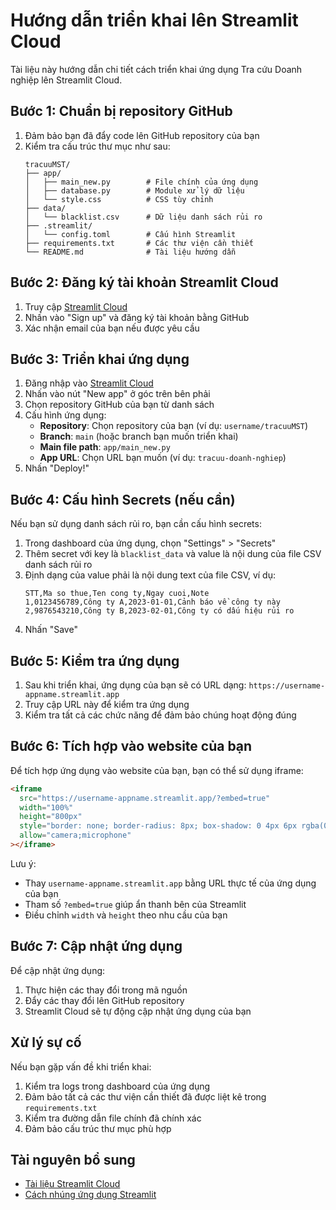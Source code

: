 # Hướng dẫn triển khai lên Streamlit Cloud

Tài liệu này hướng dẫn chi tiết cách triển khai ứng dụng Tra cứu Doanh nghiệp lên Streamlit Cloud.

## Bước 1: Chuẩn bị repository GitHub

1. Đảm bảo bạn đã đẩy code lên GitHub repository của bạn
2. Kiểm tra cấu trúc thư mục như sau:
   ```
   tracuuMST/
   ├── app/
   │   ├── main_new.py        # File chính của ứng dụng
   │   ├── database.py        # Module xử lý dữ liệu
   │   └── style.css          # CSS tùy chỉnh
   ├── data/
   │   └── blacklist.csv      # Dữ liệu danh sách rủi ro
   ├── .streamlit/
   │   └── config.toml        # Cấu hình Streamlit
   ├── requirements.txt       # Các thư viện cần thiết
   └── README.md              # Tài liệu hướng dẫn
   ```

## Bước 2: Đăng ký tài khoản Streamlit Cloud

1. Truy cập [Streamlit Cloud](https://streamlit.io/cloud)
2. Nhấn vào "Sign up" và đăng ký tài khoản bằng GitHub
3. Xác nhận email của bạn nếu được yêu cầu

## Bước 3: Triển khai ứng dụng

1. Đăng nhập vào [Streamlit Cloud](https://streamlit.io/cloud)
2. Nhấn vào nút "New app" ở góc trên bên phải
3. Chọn repository GitHub của bạn từ danh sách
4. Cấu hình ứng dụng:
   - **Repository**: Chọn repository của bạn (ví dụ: `username/tracuuMST`)
   - **Branch**: `main` (hoặc branch bạn muốn triển khai)
   - **Main file path**: `app/main_new.py`
   - **App URL**: Chọn URL bạn muốn (ví dụ: `tracuu-doanh-nghiep`)
5. Nhấn "Deploy!"

## Bước 4: Cấu hình Secrets (nếu cần)

Nếu bạn sử dụng danh sách rủi ro, bạn cần cấu hình secrets:

1. Trong dashboard của ứng dụng, chọn "Settings" > "Secrets"
2. Thêm secret với key là `blacklist_data` và value là nội dung của file CSV danh sách rủi ro
3. Định dạng của value phải là nội dung text của file CSV, ví dụ:
   ```
   STT,Ma so thue,Ten cong ty,Ngay cuoi,Note
   1,0123456789,Công ty A,2023-01-01,Cảnh báo về công ty này
   2,9876543210,Công ty B,2023-02-01,Công ty có dấu hiệu rủi ro
   ```
4. Nhấn "Save"

## Bước 5: Kiểm tra ứng dụng

1. Sau khi triển khai, ứng dụng của bạn sẽ có URL dạng: `https://username-appname.streamlit.app`
2. Truy cập URL này để kiểm tra ứng dụng
3. Kiểm tra tất cả các chức năng để đảm bảo chúng hoạt động đúng

## Bước 6: Tích hợp vào website của bạn

Để tích hợp ứng dụng vào website của bạn, bạn có thể sử dụng iframe:

```html
<iframe 
  src="https://username-appname.streamlit.app/?embed=true" 
  width="100%" 
  height="800px" 
  style="border: none; border-radius: 8px; box-shadow: 0 4px 6px rgba(0, 0, 0, 0.1);"
  allow="camera;microphone"
></iframe>
```

Lưu ý:
- Thay `username-appname.streamlit.app` bằng URL thực tế của ứng dụng của bạn
- Tham số `?embed=true` giúp ẩn thanh bên của Streamlit
- Điều chỉnh `width` và `height` theo nhu cầu của bạn

## Bước 7: Cập nhật ứng dụng

Để cập nhật ứng dụng:

1. Thực hiện các thay đổi trong mã nguồn
2. Đẩy các thay đổi lên GitHub repository
3. Streamlit Cloud sẽ tự động cập nhật ứng dụng của bạn

## Xử lý sự cố

Nếu bạn gặp vấn đề khi triển khai:

1. Kiểm tra logs trong dashboard của ứng dụng
2. Đảm bảo tất cả các thư viện cần thiết đã được liệt kê trong `requirements.txt`
3. Kiểm tra đường dẫn file chính đã chính xác
4. Đảm bảo cấu trúc thư mục phù hợp

## Tài nguyên bổ sung

- [Tài liệu Streamlit Cloud](https://docs.streamlit.io/streamlit-cloud)
- [Cách nhúng ứng dụng Streamlit](https://docs.streamlit.io/streamlit-cloud/get-started/deploy-an-app/embed-your-app)
